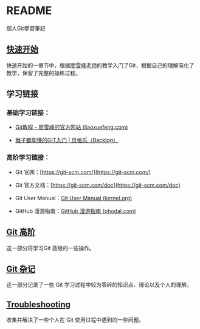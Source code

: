 # README

個人Git學習筆記

## [快速开始](git-quick-start/README)

快速开始的一章节中，根据[廖雪峰老师](https://www.liaoxuefeng.com/wiki/896043488029600)的教学入门了Git，根据自己的理解简化了教学，保留了完整的操练过程。

## 学习链接

### 基础学习链接：

- [Git教程 - 廖雪峰的官方网站 (liaoxuefeng.com)](https://www.liaoxuefeng.com/wiki/896043488029600)

- [猴子都能懂的GIT入门 | 贝格乐（Backlog）](https://backlog.com/git-tutorial/cn/)

### 高阶学习链接：

- Git 官网：[https://git-scm.com/](https://git-scm.com/)

- Git 官方文档：[https://git-scm.com/doc](https://git-scm.com/doc)

- Git User Manual：[Git User Manual (kernel.org)](https://mirrors.edge.kernel.org/pub/software/scm/git/docs/user-manual.html#_introduction)

- GitHub 漫游指南：[GitHub 漫游指南 (phodal.com)](https://github.phodal.com/#/)

## [Git 高阶](git-advance/README)

这一部分将学习Git 高级的一些操作。

## [Git 杂记](git-misc/README)

这一部分记录了一些 Git 学习过程中较为零碎的知识点、理论以及个人的理解。

## [Troubleshooting](git-troubleshooting.md)

收集并解决了一些个人在 Git 使用过程中遇到的一些问题。&#x20;
